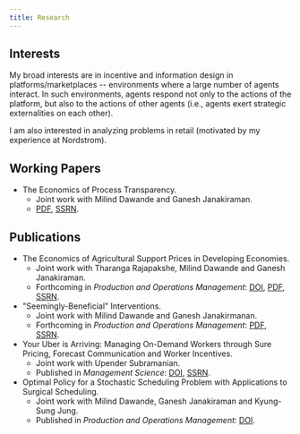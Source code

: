 ```yaml
---
title: Research
---
```


## Interests

My broad interests are in incentive and information design in platforms/marketplaces -- environments where a large number of agents interact. In such environments, agents respond not only to the actions of the platform, but also to the actions of other agents (i.e., agents exert strategic externalities on each other). 

I am also interested in analyzing problems in retail (motivated by my experience at Nordstrom). 


## Working Papers

* The Economics of Process Transparency. 
  * Joint work with Milind Dawande and Ganesh Janakiraman. 
  * [PDF](/files/process-transparency-nonblind.pdf), [SSRN](https://papers.ssrn.com/sol3/papers.cfm?abstract_id=3715037). 

## Publications

* The Economics of Agricultural Support Prices in Developing Economies. 
  * Joint work with Tharanga Rajapakshe, Milind Dawande and Ganesh Janakiraman. 
  * Forthcoming in *Production and Operations Management*: [DOI](https://onlinelibrary.wiley.com/doi/10.1111/poms.13416),  [PDF](/files/gsp-nonblind.pdf), [SSRN](https://papers.ssrn.com/sol3/papers.cfm?abstract_id=3103334).
* "Seemingly-Beneficial" Interventions.
  * Joint work with Milind Dawande and Ganesh Janakirmanan. 
  * Forthcoming in *Production and Operations Management*: [PDF](/files/Seemingly-Beneficial-Interventions-NonBlind.pdf), [SSRN](https://papers.ssrn.com/sol3/papers.cfm?abstract_id=3416634).
* Your Uber is Arriving: Managing On-Demand Workers through Sure Pricing, Forecast Communication and Worker Incentives.
  * Joint work with Upender Subramanian. 
  * Published in *Management Science*: [DOI](https://pubsonline.informs.org/doi/10.1287/mnsc.2018.3050), [SSRN](https://papers.ssrn.com/sol3/papers.cfm?abstract_id=2895227).
* Optimal Policy for a Stochastic Scheduling Problem with Applications to Surgical Scheduling.
  * Joint work with Milind Dawande, Ganesh Janakiraman and Kyung-Sung Jung. 
  * Published in *Production and Operations Management*: [DOI](https://onlinelibrary.wiley.com/doi/abs/10.1111/poms.12538).
